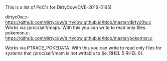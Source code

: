 This is a list of PoC's for DirtyCow(CVE-2016-5195)

dirtyc0w.c- https://github.com/dirtycow/dirtycow.github.io/blob/master/dirtyc0w.c
Works via /proc/self/maps. With this you can write to read only files.
pokemon.c- https://github.com/dirtycow/dirtycow.github.io/blob/master/pokemon.c

Works via PTRACE_POKEDATA. With this you can write to read only files for systems that /proc/self/mem is not writable to (ie. RHEL 5 RHEL 6). 